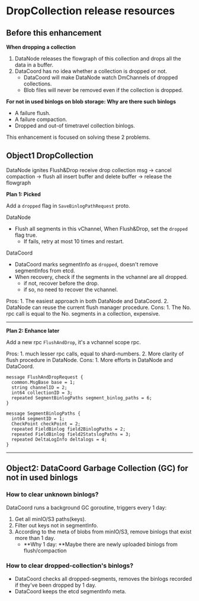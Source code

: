 # DropCollection release resources

## Before this enhancement

**When dropping a collection**

1. DataNode releases the flowgraph of this collection and drops all the data in a buffer.
2. DataCoord has no idea whether a collection is dropped or not.
    - DataCoord will make DataNode watch DmChannels of dropped collections.
    - Blob files will never be removed even if the collection is dropped.

**For not in used binlogs on blob storage: Why are there such binlogs**
- A failure flush.
- A failure compaction.
- Dropped and out-of timetravel collection binlogs.

This enhancement is focused on solving these 2 problems.

## Object1 DropCollection

DataNode ignites Flush&Drop
    receive drop collection msg ->
    cancel compaction ->
    flush all insert buffer and delete buffer ->
    release the flowgraph

**Plan 1: Picked**

Add a `dropped` flag in `SaveBinlogPathRequest` proto.

DataNode
- Flush all segments in this vChannel, When Flush&Drop, set the `dropped` flag true.
    - If fails, retry at most 10 times and restart.

DataCoord
- DataCoord marks segmentInfo as `dropped`, doesn't remove segmentInfos from etcd.
- When recovery, check if the segments in the vchannel are all dropped.
    - if not, recover before the drop.
    - if so, no need to recover the vchannel.

Pros:
    1. The easiest approach in both DataNode and DataCoord.
    2. DataNode can reuse the current flush manager procedure.
Cons:
    1. The No. rpc call is equal to the No. segments in a collection, expensive.

---

**Plan 2: Enhance later**

Add a new rpc `FlushAndDrop`, it's a vchannel scope rpc.

Pros:
    1. much lesser rpc calls, equal to shard-numbers.
    2. More clarity of flush procedure in DataNode.
Cons:
    1. More efforts in DataNode and DataCoord.

```
message FlushAndDropRequest {
  common.MsgBase base = 1;
  string channelID = 2;
  int64 collectionID = 3;
  repeated SegmentBinlogPaths segment_binlog_paths = 6;
}

message SegmentBinlogPaths {
  int64 segmentID = 1;
  CheckPoint checkPoint = 2;
  repeated FieldBinlog field2BinlogPaths = 2;
  repeated FieldBinlog field2StatslogPaths = 3;
  repeated DeltaLogInfo deltalogs = 4;
}
```

---

## Object2: DataCoord Garbage Collection (GC) for not in used binlogs

### How to clear unknown binlogs?
DataCoord runs a background GC goroutine, triggers every 1 day:
1. Get all minIO/S3 paths(keys).
2. Filter out keys not in segmentInfo.
3. According to the meta of blobs from minIO/S3, remove binlogs that exist more than 1 day.
    - **Why 1 day: **Maybe there are newly uploaded binlogs from flush/compaction

### How to clear dropped-collection's binlogs?
- DataCoord checks all dropped-segments, removes the binlogs recorded if they've been dropped by 1 day.
- DataCoord keeps the etcd segmentInfo meta.
